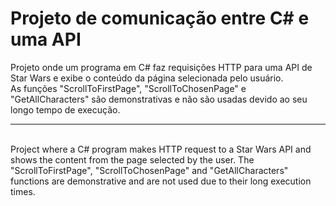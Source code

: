 # Projeto de comunicação entre C# e uma API

Projeto onde um programa em C# faz requisições HTTP para uma API de Star Wars e exibe o conteúdo da página selecionada pelo usuário. <br>
As funções "ScrollToFirstPage", "ScrollToChosenPage" e "GetAllCharacters" são demonstrativas e não são usadas devido ao seu longo tempo de execução.
<br>

---

<br>
Project where a C# program makes HTTP request to a Star Wars API and shows the content from the page selected by the user.
The "ScrollToFirstPage", "ScrollToChosenPage" and "GetAllCharacters" functions are demonstrative and are not used due to their long execution times.
